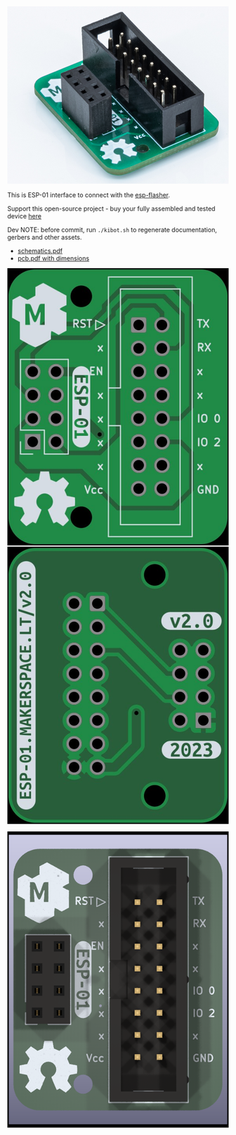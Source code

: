 ![PCB 3d main](media/main.jpg)

This is ESP-01 interface to connect with the [esp-flasher](http://esp-flasher.makerspace.lt/repo).


Support this open-source project - buy your fully assembled and tested device [here](http://esp-01.makerspace.lt/shop)


Dev NOTE: before commit, run `./kibot.sh` to regenerate documentation, gerbers and other assets.

* [schematics.pdf](gen/schematics.pdf)
* [pcb.pdf with dimensions](gen/pcb.pdf)


![PCB 2d front bare](gen/img_pcb_2d_front_bare.jpg)
![PCB 2d back bare](gen/img_pcb_2d_back_bare.jpg)

![PCB 3d front](gen/img_pcb_3d_front.png)



